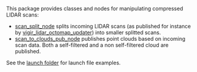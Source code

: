 This package provides classes and nodes for manipulating compressed LIDAR scans:

* [scan_split_node](https://github.com/team-vigir/vigir_perception/blob/master/vigir_filtered_localized_scan_utils/src/scan_split_node.cpp) splits incoming LIDAR scans (as published for instance by [vigir_lidar_octomap_updater](https://github.com/team-vigir/vigir_manipulation_planning/tree/master/vigir_lidar_octomap_updater)) into smaller splitted scans.
* [scan_to_clouds_pub_node](https://github.com/team-vigir/vigir_perception/blob/master/vigir_filtered_localized_scan_utils/src/scan_to_clouds_pub_node.cpp) publishes point clouds based on incoming scan data. Both a self-filtered and a non self-filtered cloud are published.

See the [launch folder](https://github.com/team-vigir/vigir_perception/tree/master/vigir_filtered_localized_scan_utils/launch) for launch file examples.
